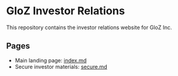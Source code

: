 # GloZ Investor Relations

This repository contains the investor relations website for GloZ Inc.

## Pages
- Main landing page: [index.md](index.md)
- Secure investor materials: [secure.md](secure.md) 